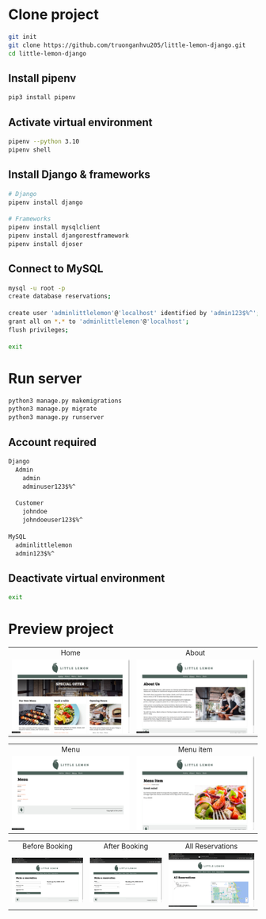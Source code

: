 # Clone project
```bash
git init
git clone https://github.com/truonganhvu205/little-lemon-django.git
cd little-lemon-django
```

## Install pipenv
```bash
pip3 install pipenv
```

## Activate virtual environment
```bash
pipenv --python 3.10
pipenv shell
```

## Install Django & frameworks
```bash
# Django
pipenv install django

# Frameworks
pipenv install mysqlclient
pipenv install djangorestframework
pipenv install djoser
```

## Connect to MySQL
```bash
mysql -u root -p
create database reservations;

create user 'adminlittlelemon'@'localhost' identified by 'admin123$%^';
grant all on *.* to 'adminlittlelemon'@'localhost';
flush privileges;

exit
```

# Run server
```bash
python3 manage.py makemigrations
python3 manage.py migrate
python3 manage.py runserver
```

## Account required
```bash
Django
  Admin
    admin
    adminuser123$%^

  Customer
    johndoe
    johndoeuser123$%^

MySQL
  adminlittlelemon
  admin123$%^
```

## Deactivate virtual environment
```bash
exit
```

# Preview project
<table align='center'>
  <tr align='center'>
    <td>Home</td>
    <td>About</td>
  </tr>
  <tr align='center'>
    <td>
      <img src='https://github.com/truonganhvu205/little-lemon-django/blob/main/little-lemon-django/little-lemon-django-pic-1.png' />
    </td>
    <td>
      <img src='https://github.com/truonganhvu205/little-lemon-django/blob/main/little-lemon-django/little-lemon-django-pic-2.png' />
    </td>
  </tr>
</table>

<table align='center'>
  <tr align='center'>
    <td>Menu</td>
    <td>Menu item</td>
  </tr>
  <tr align='center'>
    <td>
      <img src='https://github.com/truonganhvu205/little-lemon-django/blob/main/little-lemon-django/little-lemon-django-pic-3.png' />
    </td>
    <td>
      <img src='https://github.com/truonganhvu205/little-lemon-django/blob/main/little-lemon-django/little-lemon-django-pic-4.png' />
    </td>
  </tr>
</table>

<table align='center'>
  <tr align='center'>
    <td>Before Booking</td>
    <td>After Booking</td>
    <td>All Reservations</td>
  </tr>
  <tr align='center'>
    <td>
      <img src='https://github.com/truonganhvu205/little-lemon-django/blob/main/little-lemon-django/little-lemon-django-pic-5.png' />
    </td>
    <td>
      <img src='https://github.com/truonganhvu205/little-lemon-django/blob/main/little-lemon-django/little-lemon-django-pic-6.png' />
    </td>
    <td>
      <img src='https://github.com/truonganhvu205/little-lemon-django/blob/main/little-lemon-django/little-lemon-django-pic-7.png' />
    </td>
  </tr>
</table>
